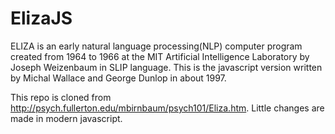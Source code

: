 # ElizaJS
ELIZA is an early natural language processing(NLP) computer program created from 1964 to 1966 at the MIT Artificial Intelligence Laboratory by Joseph Weizenbaum in SLIP language. This is the javascript version written by Michal Wallace and George Dunlop in about 1997.

This repo is cloned from http://psych.fullerton.edu/mbirnbaum/psych101/Eliza.htm. Little changes are made in modern javascript.
